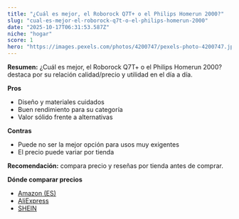 ```yaml
---
title: "¿Cuál es mejor, el Roborock Q7T+ o el Philips Homerun 2000?"
slug: "cual-es-mejor-el-roborock-q7t-o-el-philips-homerun-2000"
date: "2025-10-17T06:31:53.587Z"
niche: "hogar"
score: 1
hero: "https://images.pexels.com/photos/4200747/pexels-photo-4200747.jpeg?auto=compress&cs=tinysrgb&fit=crop&h=627&w=1200&auto=compress&cs=tinysrgb&w=1200&h=675&fit=crop"
---
```


**Resumen:** ¿Cuál es mejor, el Roborock Q7T+ o el Philips Homerun 2000? destaca por su relación calidad/precio y utilidad en el día a día.

**Pros**
- Diseño y materiales cuidados
- Buen rendimiento para su categoría
- Valor sólido frente a alternativas

**Contras**
- Puede no ser la mejor opción para usos muy exigentes
- El precio puede variar por tienda

**Recomendación:** compara precio y reseñas por tienda antes de comprar.

**Dónde comparar precios**
- [Amazon (ES)](https://www.amazon.es/s?k=%C2%BFCu%C3%A1l%20es%20mejor%2C%20el%20Roborock%20Q7T%2B%20o%20el%20Philips%20Homerun%202000%3F&tag=teknovashop25-21)
- [AliExpress](https://www.aliexpress.com/wholesale?SearchText=%C2%BFCu%C3%A1l%20es%20mejor%2C%20el%20Roborock%20Q7T%2B%20o%20el%20Philips%20Homerun%202000%3F)
- [SHEIN](https://www.shein.com/pdsearch/%C2%BFCu%C3%A1l%20es%20mejor%2C%20el%20Roborock%20Q7T%2B%20o%20el%20Philips%20Homerun%202000%3F)